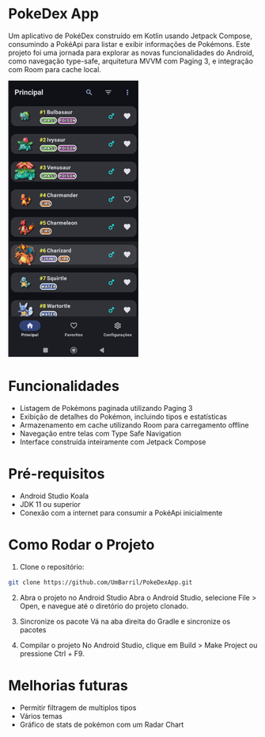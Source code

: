 # PokeDex App
Um aplicativo de PokéDex construído em Kotlin usando Jetpack Compose, consumindo a PokéApi para listar e exibir informações de Pokémons. Este projeto foi uma jornada para explorar as novas funcionalidades do Android, como navegação type-safe, arquitetura MVVM com Paging 3, e integração com Room para cache local.

![Tela Inicial](images/print.png)

# Funcionalidades
- Listagem de Pokémons paginada utilizando Paging 3
- Exibição de detalhes do Pokémon, incluindo tipos e estatísticas
- Armazenamento em cache utilizando Room para carregamento offline
- Navegação entre telas com Type Safe Navigation
- Interface construída inteiramente com Jetpack Compose

# Pré-requisitos
- Android Studio Koala
- JDK 11 ou superior
- Conexão com a internet para consumir a PokéApi inicialmente

# Como Rodar o Projeto
1. Clone o repositório:
```bash
git clone https://github.com/UmBarril/PokeDexApp.git
```

2. Abra o projeto no Android Studio
Abra o Android Studio, selecione File > Open, e navegue até o diretório do projeto clonado.

3. Sincronize os pacote
Vá na aba direita do Gradle e sincronize os pacotes

4. Compilar o projeto
No Android Studio, clique em Build > Make Project ou pressione Ctrl + F9.

# Melhorias futuras
- Permitir filtragem de multiplos tipos
- Vários temas
- Gráfico de stats de pokémon com um Radar Chart